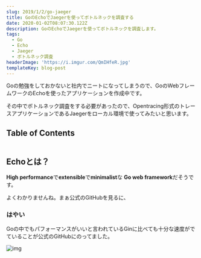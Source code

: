 ```yaml
---
slug: 2019/1/2/go-jaeger
title: GoのEchoでJaegerを使ってボトルネックを調査する
date: 2020-01-02T08:07:30.122Z
description: GoのEchoでJaegerを使ってボトルネックを調査します。
tags:
  - Go
  - Echo
  - Jaeger
  - ボトルネック調査
headerImage: 'https://i.imgur.com/QmIHfeR.jpg'
templateKey: blog-post
---
```

Goの勉強をしておかないと社内でニートになってしまうので、GoのWebフレームワークのEchoを使ったアプリケーションを作成中です。

その中でボトルネック調査をする必要があったので、Opentracing形式のトレースアプリケーションであるJaegerをローカル環境で使ってみたいと思います。

## Table of Contents

```toc

```

## Echoとは？

**High performance**で**extensible**で**minimalist**な **Go web framework**だそうです。

よくわかりませんね。まぁ公式のGitHubを見るに、

### はやい

Goの中でもパフォーマンスがいいと言われているGinに比べても十分な速度がでていることが公式のGitHubにのってました。

![img](https://camo.githubusercontent.com/d8800e2ee37115207efc1f3e937a28fb49d90e22/68747470733a2f2f692e696d6775722e636f6d2f49333256644d4a2e706e67)
